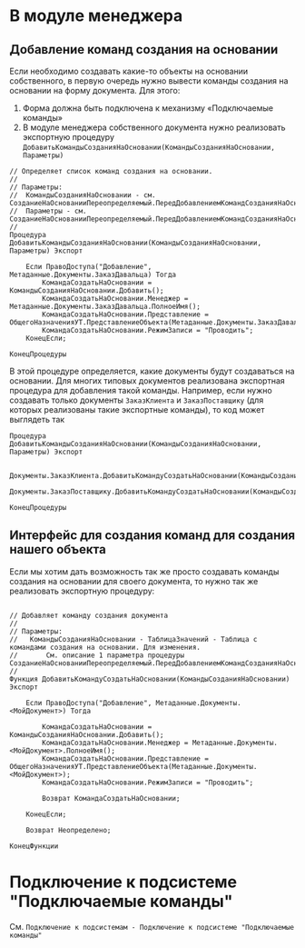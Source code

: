# В модуле менеджера
## Добавление команд создания на основании
Если необходимо создавать какие-то объекты на основании собственного, в первую очередь нужно вывести команды создания на основании на форму документа.
Для этого:

1. Форма должна быть подключена к механизму «Подключаемые команды»
2. В модуле менеджера собственного документа нужно реализовать экспортную процедуру `ДобавитьКомандыСозданияНаОсновании(КомандыСозданияНаОсновании, Параметры)`

```bsl
// Определяет список команд создания на основании.
//
// Параметры:
//  КомандыСозданияНаОсновании - см. СозданиеНаОснованииПереопределяемый.ПередДобавлениемКомандСозданияНаОсновании.КомандыСозданияНаОсновании
//  Параметры - см. СозданиеНаОснованииПереопределяемый.ПередДобавлениемКомандСозданияНаОсновании.Параметры
//
Процедура ДобавитьКомандыСозданияНаОсновании(КомандыСозданияНаОсновании, Параметры) Экспорт
 
	Если ПравоДоступа("Добавление", Метаданные.Документы.ЗаказДавальца) Тогда
		КомандаСоздатьНаОсновании = КомандыСозданияНаОсновании.Добавить();
		КомандаСоздатьНаОсновании.Менеджер = Метаданные.Документы.ЗаказДавальца.ПолноеИмя();
		КомандаСоздатьНаОсновании.Представление = ОбщегоНазначенияУТ.ПредставлениеОбъекта(Метаданные.Документы.ЗаказДавальца);
		КомандаСоздатьНаОсновании.РежимЗаписи = "Проводить";
	КонецЕсли;
	
КонецПроцедуры
```
В этой процедуре определяется, какие документы будут создаваться на основании. Для многих типовых документов реализована экспортная процедура для добавления такой команды. Например, если нужно создавать только документы `ЗаказКлиента` и `ЗаказПоставщику` (для которых реализованы такие экспортные команды), то код может выглядеть так

```bsl
Процедура ДобавитьКомандыСозданияНаОсновании(КомандыСозданияНаОсновании, Параметры) Экспорт
	
	Документы.ЗаказКлиента.ДобавитьКомандуСоздатьНаОсновании(КомандыСозданияНаОсновании);
	Документы.ЗаказПоставщику.ДобавитьКомандуСоздатьНаОсновании(КомандыСозданияНаОсновании);
	
КонецПроцедуры
```

## Интерфейс для создания команд для создания нашего объекта
Если мы хотим дать возможность так же просто создавать команды создания на основании для своего документа, то нужно так же реализовать экспортную процедуру:
```bsl

// Добавляет команду создания документа
//
// Параметры:
//   КомандыСозданияНаОсновании - ТаблицаЗначений - Таблица с командами создания на основании. Для изменения.
//       См. описание 1 параметра процедуры СозданиеНаОснованииПереопределяемый.ПередДобавлениемКомандСозданияНаОсновании().
//
Функция ДобавитьКомандуСоздатьНаОсновании(КомандыСозданияНаОсновании) Экспорт
 
    Если ПравоДоступа("Добавление", Метаданные.Документы.<МойДокумент>) Тогда
        
        КомандаСоздатьНаОсновании = КомандыСозданияНаОсновании.Добавить();
        КомандаСоздатьНаОсновании.Менеджер = Метаданные.Документы.<МойДокумент>.ПолноеИмя();
        КомандаСоздатьНаОсновании.Представление = ОбщегоНазначенияУТ.ПредставлениеОбъекта(Метаданные.Документы.<МойДокумент>);
        КомандаСоздатьНаОсновании.РежимЗаписи = "Проводить";
		
        Возврат КомандаСоздатьНаОсновании;
		
    КонецЕсли;
	
    Возврат Неопределено;
	
КонецФункции
```
# Подключение к подсистеме "Подключаемые команды"
См. `Подключение к подсистемам - Подключение к подсистеме "Подключаемые команды"`